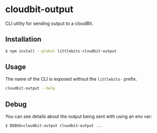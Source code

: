 # cloudbit-output

CLI utility for sending output to a cloudBit.



## Installation
```sh
$ npm install --global littlebits-cloudbit-output
```

## Usage
The name of the CLI is exposed without the `littlebits-` prefix.
```sh
cloudbit-output --help
```

## Debug
You can see details about the output being sent with using an env var:
```sh
$ DEBUG=cloudbit-output cloudbit-output ...
```
